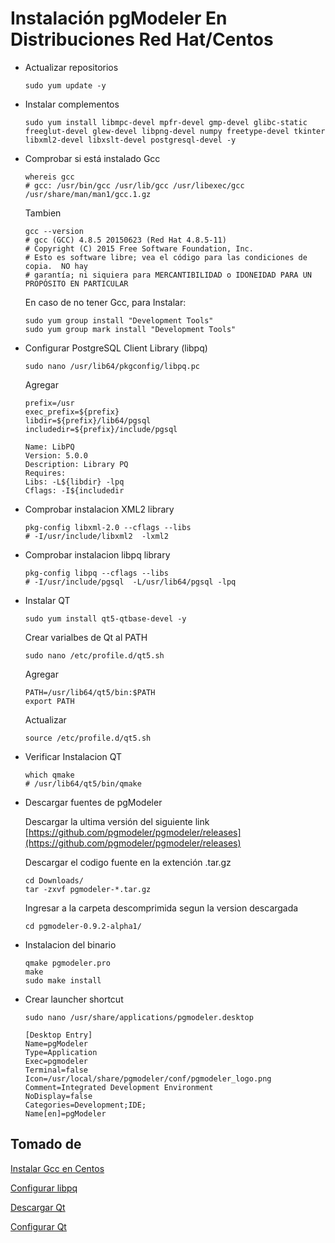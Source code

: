 # Instalación pgModeler En Distribuciones Red Hat/Centos

- Actualizar repositorios

      sudo yum update -y

- Instalar complementos

      sudo yum install libmpc-devel mpfr-devel gmp-devel glibc-static freeglut-devel glew-devel libpng-devel numpy freetype-devel tkinter libxml2-devel libxslt-devel postgresql-devel -y

- Comprobar si está instalado Gcc

      whereis gcc
      # gcc: /usr/bin/gcc /usr/lib/gcc /usr/libexec/gcc /usr/share/man/man1/gcc.1.gz

    Tambien

      gcc --version
      # gcc (GCC) 4.8.5 20150623 (Red Hat 4.8.5-11)
      # Copyright (C) 2015 Free Software Foundation, Inc.
      # Esto es software libre; vea el código para las condiciones de copia.  NO hay
      # garantía; ni siquiera para MERCANTIBILIDAD o IDONEIDAD PARA UN PROPÓSITO EN PARTICULAR

    En caso de no tener Gcc, para Instalar:

      sudo yum group install "Development Tools"
      sudo yum group mark install "Development Tools"

- Configurar PostgreSQL Client Library (libpq)

      sudo nano /usr/lib64/pkgconfig/libpq.pc

    Agregar

      prefix=/usr
      exec_prefix=${prefix}
      libdir=${prefix}/lib64/pgsql
      includedir=${prefix}/include/pgsql

      Name: LibPQ
      Version: 5.0.0
      Description: Library PQ
      Requires:
      Libs: -L${libdir} -lpq
      Cflags: -I${includedir


- Comprobar instalacion XML2 library

      pkg-config libxml-2.0 --cflags --libs
      # -I/usr/include/libxml2  -lxml2

- Comprobar instalacion libpq library

      pkg-config libpq --cflags --libs
      # -I/usr/include/pgsql  -L/usr/lib64/pgsql -lpq

- Instalar QT

      sudo yum install qt5-qtbase-devel -y

    Crear varialbes de Qt al PATH

      sudo nano /etc/profile.d/qt5.sh

    Agregar

      PATH=/usr/lib64/qt5/bin:$PATH
      export PATH

    Actualizar

      source /etc/profile.d/qt5.sh

- Verificar Instalacion QT

      which qmake
      # /usr/lib64/qt5/bin/qmake


- Descargar fuentes de pgModeler

  Descargar la ultima versión del siguiente link [https://github.com/pgmodeler/pgmodeler/releases](https://github.com/pgmodeler/pgmodeler/releases)

  Descargar el codigo fuente en la extención .tar.gz

      cd Downloads/
      tar -zxvf pgmodeler-*.tar.gz

  Ingresar a la carpeta descomprimida segun la version descargada

      cd pgmodeler-0.9.2-alpha1/

- Instalacion del binario

      qmake pgmodeler.pro
      make
      sudo make install

- Crear launcher shortcut

      sudo nano /usr/share/applications/pgmodeler.desktop

      [Desktop Entry]
      Name=pgModeler
      Type=Application
      Exec=pgmodeler
      Terminal=false
      Icon=/usr/local/share/pgmodeler/conf/pgmodeler_logo.png
      Comment=Integrated Development Environment
      NoDisplay=false
      Categories=Development;IDE;
      Name[en]=pgModeler

## Tomado de

  [Instalar Gcc en Centos](https://www.cyberciti.biz/faq/centos-rhel-7-redhat-linux-install-gcc-compiler-development-tools/)

  [Configurar libpq](https://bugzilla.redhat.com/show_bug.cgi?id=977115)

  [Descargar Qt](https://www.qt.io/download-open-source/)

  [Configurar Qt](https://wiki.qt.io/How-to-Install-Qt-5-and-Qwt-on-CentOS-6)
